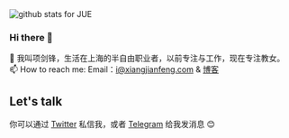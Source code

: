 <img  src="https://github-readme-stats.vercel.app/api?username=jue&show_icons=true&icon_color=0366d6&bg_color=ffffff&hide_title=true" alt="github stats for JUE">

### Hi there 👋  

🌱 我叫项剑锋，生活在上海的半自由职业者，以前专注与工作，现在专注教女。   
📫 How to reach me:  Email：i@xiangjianfeng.com & [博客]( https://blog.xiangjianfeng.com/)  

## Let's talk 

你可以通过 [Twitter](https://twitter.com/nipao) 私信我，或者 [Telegram](https://t.me/xiangjianfeng) 给我发消息 😊
